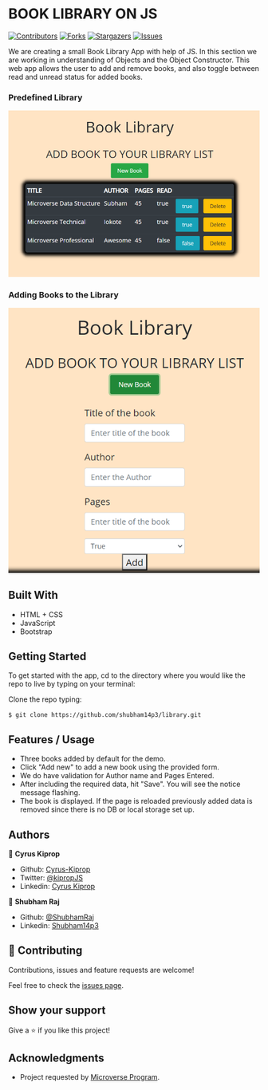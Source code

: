 # BOOK LIBRARY ON JS

[![Contributors][contributors-shield]][contributors-url]
[![Forks][forks-shield]][forks-url]
[![Stargazers][stars-shield]][stars-url]
[![Issues][issues-shield]][issues-url]

We are creating a small Book Library App with help of JS. In this section we are working in understanding of  Objects and the Object Constructor. This web app allows the user to add and remove books, and also toggle between read and unread status for added books.

### Predefined Library

![screenshot1](assets/images/book1.PNG)

### Adding Books to the Library

![screenshot2](assets/images/book2.PNG)

## Built With

- HTML + CSS
- JavaScript
- Bootstrap

## Getting Started

To get started with the app, cd to the directory where you would like the repo to live by typing on your terminal:

Clone the repo typing:

```
$ git clone https://github.com/shubham14p3/library.git
```

##  Features / Usage
- Three books added by default for the demo.
- Click "Add new" to add a new book using the provided form.
- We do have validation for Author name and Pages Entered.
- After including the required data, hit "Save". You will see the notice message flashing.
- The book is displayed. If the page is reloaded previously added data is removed since there is no DB or local storage set up.


## Authors

👤 **Cyrus Kiprop**

- Github: [Cyrus-Kiprop](https://github.com/Cyrus-Kiprop)
- Twitter: [@kipropJS](https://twitter.com/kipropJS)
- Linkedin: [Cyrus Kiprop](https://www.linkedin.com/in/cyrus-kiprop-ba7320120/)


👤 **Shubham Raj**

- Github: [@ShubhamRaj](https://github.com/shubham14p3)
- Linkedin: [Shubham14p3](https://www.linkedin.com/in/shubham14p3/)

## 🤝 Contributing

Contributions, issues and feature requests are welcome!

Feel free to check the [issues page](https://github.com/shubham14p3//library/issues/).

## Show your support

Give a ⭐️ if you like this project!

## Acknowledgments

- Project requested by [Microverse Program](https://www.microverse.org/).

<!-- MARKDOWN LINKS & IMAGES -->

[contributors-shield]: https://img.shields.io/github/contributors/shubham14p3/members-only.svg?style=flat-square
[contributors-url]: https://github.com/shubham14p3/library/graphs/contributors
[forks-shield]: https://img.shields.io/github/forks/shubham14p3/members-only.svg?style=flat-square
[forks-url]: https://github.com/shubham14p3/library/network/members
[stars-shield]: https://img.shields.io/github/stars/shubham14p3/members-only.svg?style=flat-square
[stars-url]: https://github.com/shubham14p3/library/stargazers
[issues-shield]: https://img.shields.io/github/issues/shubham14p3/members-only.svg?style=flat-square
[issues-url]: https://github.com/shubham14p3/library/issues
